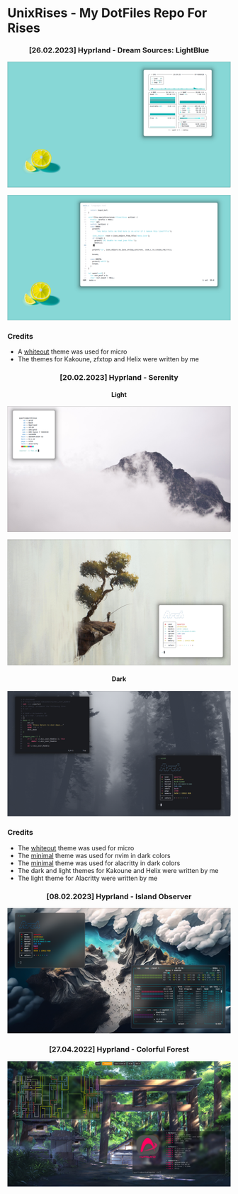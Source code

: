 # UnixRises - My DotFiles Repo For Rises

<h3 align="center"> [26.02.2023] Hyprland - Dream Sources: LightBlue </h3>

![image](images/[20-02-2023]_Hyprland_DreamSources-LightBlue/screenshot_2023-02-26-195434.png)

![image](images/[20-02-2023]_Hyprland_DreamSources-LightBlue/screenshot_2023-02-26-232649.png)

### Credits
* A [whiteout](https://github.com/0neGal/micro-whiteout) theme was used for micro
* The themes for Kakoune, zfxtop and Helix were written by me


<h3 align="center"> [20.02.2023] Hyprland - Serenity </h3>

<h4 align="center"> Light </h4>

![image](images/[20-02-2023]_Hyprland_Serenity/Light/screenshot_2023-02-20-010641.png)

![image](images/[20-02-2023]_Hyprland_Serenity/Light/screenshot_2023-02-20-010120.png)

<h4 align="center"> Dark </h4>

![image](images/[20-02-2023]_Hyprland_Serenity/Dark/screenshot_2023-02-16-220055.png)

### Credits
* The [whiteout](https://github.com/0neGal/micro-whiteout) theme was used for micro
* The [minimal](https://github.com/Yazeed1s/minimal.nvim) theme was used for nvim in dark colors
* The [minimal](https://github.com/Yazeed1s/minimal.nvim/tree/main/terminal) theme was used for alacritty in dark colors
* The dark and light themes for Kakoune and Helix were written by me
* The light theme for Alacritty were written by me


<h3 align="center"> [08.02.2023] Hyprland - Island Observer </h3>

![image](images/[8-02-2023]_Hyprland_Island-Observer/Hyprland_8-02-2023.png)


<h3 align="center"> [27.04.2022] Hyprland - Colorful Forest </h3>

![image](images/[27-04-2022]_Hyprland_Coloful-Forest/Hyprland_27-04-2022.png)

